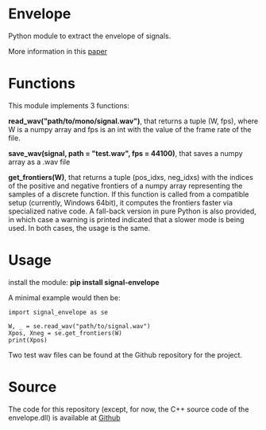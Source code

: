 # Envelope
Python module to extract the envelope of signals.

More information in this [paper](https://arxiv.org/abs/2009.02860)

# Functions

This module implements 3 functions:

**read_wav("path/to/mono/signal.wav")**, that returns a tuple (W, fps), where W is a numpy array and fps is an int with the value of the frame rate of the file.

**save_wav(signal, path = "test.wav", fps = 44100)**, that saves a numpy array as a .wav file

**get_frontiers(W)**, that returns a tuple (pos_idxs, neg_idxs) with the indices of the positive and negative frontiers of a numpy array representing the samples of a discrete function.
If this function is called from a compatible setup (currently, Windows 64bit), it computes the frontiers faster via specialized native code. A fall-back version in pure Python is also provided, in which case a warning is printed indicated that a slower mode is being used. In both cases, the usage is the same.

# Usage
install the module: **pip install signal-envelope**

A minimal example would then be:

    import signal_envelope as se

    W, _ = se.read_wav("path/to/signal.wav")
    Xpos, Xneg = se.get_frontiers(W)
    print(Xpos)

Two test wav files can be found at the Github repository for the project.

# Source
The code for this repository (except, for now, the C++ source code of the envelope.dll) is available at [Github](https://github.com/tesserato/envelope)